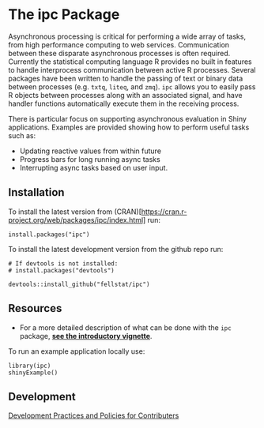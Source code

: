 # The ipc Package

Asynchronous processing is critical for performing a wide array of tasks, from high performance computing to web services. Communication between these disparate asynchronous processes is often required. Currently the statistical computing language R provides no built in features to handle interprocess communication between active R processes. Several packages have been written to handle the passing of text or binary data between processes (e.g. `txtq`, `liteq`, and `zmq`). `ipc` allows you to easily pass R objects between processes along with an associated signal, and have handler functions automatically execute them in the receiving process.

There is particular focus on supporting asynchronous evaluation in Shiny applications. Examples are provided showing how to perform useful tasks such as:

* Updating reactive values from within future
* Progress bars for long running async tasks
* Interrupting async tasks based on user input.

## Installation
To install the latest version from (CRAN)[https://cran.r-project.org/web/packages/ipc/index.html]
run:
```
install.packages("ipc")
```
To install the latest development version from the github repo run:
```
# If devtools is not installed:
# install.packages("devtools")

devtools::install_github("fellstat/ipc")
```

## Resources


* For a more detailed description of what can be done with the ``ipc`` package, **[see the introductory vignette](http://htmlpreview.github.io/?https://github.com/fellstat/ipc/blob/master/inst/doc/shinymp.html)**.

To run an example application locally use:
```
library(ipc)
shinyExample()
```


## Development

[Development Practices and Policies for Contributers](../../wiki/How-to-Contribute:-Git-Practices)
